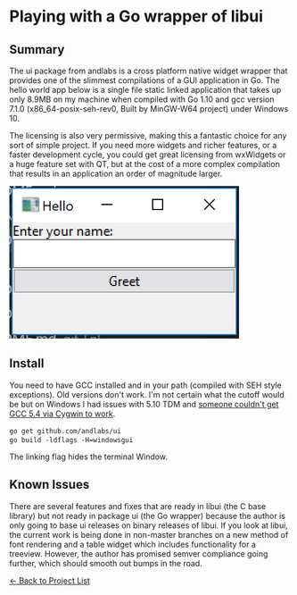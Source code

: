 # Playing with a Go wrapper of libui

## Summary

The ui package from andlabs is a cross platform native widget wrapper that provides one of the slimmest compilations of a GUI application in Go. The hello world app below is a single file static linked application that takes up only 8.9MB on my machine when compiled with Go 1.10 and gcc version 7.1.0 (x86_64-posix-seh-rev0, Built by MinGW-W64 project) under Windows 10.

The licensing is also very permissive, making this a fantastic choice for any sort of simple project. If you need more widgets and richer features, or a faster development cycle, you could get great licensing from wxWidgets or a huge feature set with QT, but at the cost of a more complex compilation that results in an application an order of magnitude larger.

![hello world](./hello-world.png)

## Install

You need to have GCC installed and in your path (compiled with SEH style exceptions). Old versions don't work. I'm not certain what the cutoff would be but on Windows I had issues with 5.10 TDM and [someone couldn't get GCC 5.4 via Cygwin to work](https://github.com/andlabs/ui/issues/196).

```
go get github.com/andlabs/ui
go build -ldflags -H=windowsgui
```

The linking flag hides the terminal Window.

## Known Issues

There are several features and fixes that are ready in libui (the C base library) but not ready in package ui (the Go wrapper) because the author is only going to base ui releases on binary releases of libui. If you look at libui, the current work is being done in non-master branches on a new method of font rendering and a table widget which includes functionality for a treeview. However, the author has promised semver compliance going further, which should smooth out bumps in the road.

[&#x2190; Back to Project List](../README.md)
